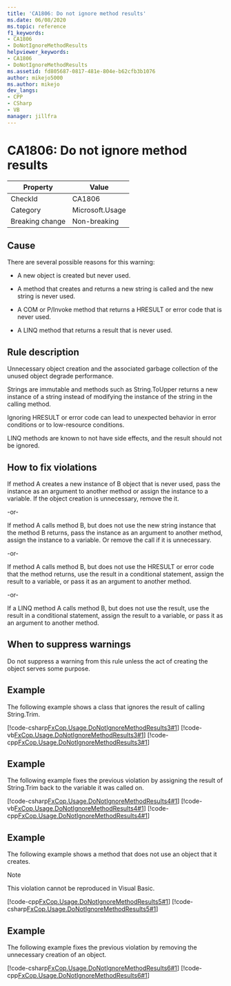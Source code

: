 ```yaml
---
title: 'CA1806: Do not ignore method results'
ms.date: 06/08/2020
ms.topic: reference
f1_keywords:
- CA1806
- DoNotIgnoreMethodResults
helpviewer_keywords:
- CA1806
- DoNotIgnoreMethodResults
ms.assetid: fd805687-0817-481e-804e-b62cfb3b1076
author: mikejo5000
ms.author: mikejo
dev_langs:
- CPP
- CSharp
- VB
manager: jillfra
---
```

# CA1806: Do not ignore method results

|Property|Value|
|-|-|
|CheckId|CA1806|
|Category|Microsoft.Usage|
|Breaking change|Non-breaking|

## Cause

There are several possible reasons for this warning:

- A new object is created but never used.

- A method that creates and returns a new string is called and the new string is never used.

- A COM or P/Invoke method that returns a HRESULT or error code that is never used.

- A LINQ method that returns a result that is never used.

## Rule description

Unnecessary object creation and the associated garbage collection of the unused object degrade performance.

Strings are immutable and methods such as String.ToUpper returns a new instance of a string instead of modifying the instance of the string in the calling method.

Ignoring HRESULT or error code can lead to unexpected behavior in error conditions or to low-resource conditions.

LINQ methods are known to not have side effects, and the result should not be ignored.

## How to fix violations

If method A creates a new instance of B object that is never used, pass the instance as an argument to another method or assign the instance to a variable. If the object creation is unnecessary, remove the it.

-or-

If method A calls method B, but does not use the new string instance that the method B returns, pass the instance as an argument to another method, assign the instance to a variable. Or remove the call if it is unnecessary.

-or-

If method A calls method B, but does not use the HRESULT or error code that the method returns, use the result in a conditional statement, assign the result to a variable, or pass it as an argument to another method.

-or-

If a LINQ method A calls method B, but does not use the result, use the result in a conditional statement, assign the result to a variable, or pass it as an argument to another method.

## When to suppress warnings

Do not suppress a warning from this rule unless the act of creating the object serves some purpose.

## Example

The following example shows a class that ignores the result of calling String.Trim.

[!code-csharp[FxCop.Usage.DoNotIgnoreMethodResults3#1](../code-quality/codesnippet/CSharp/ca1806-do-not-ignore-method-results_1.cs)]
[!code-vb[FxCop.Usage.DoNotIgnoreMethodResults3#1](../code-quality/codesnippet/VisualBasic/ca1806-do-not-ignore-method-results_1.vb)]
[!code-cpp[FxCop.Usage.DoNotIgnoreMethodResults3#1](../code-quality/codesnippet/CPP/ca1806-do-not-ignore-method-results_1.cpp)]

## Example

The following example fixes the previous violation by assigning the result of String.Trim back to the variable it was called on.

[!code-csharp[FxCop.Usage.DoNotIgnoreMethodResults4#1](../code-quality/codesnippet/CSharp/ca1806-do-not-ignore-method-results_2.cs)]
[!code-vb[FxCop.Usage.DoNotIgnoreMethodResults4#1](../code-quality/codesnippet/VisualBasic/ca1806-do-not-ignore-method-results_2.vb)]
[!code-cpp[FxCop.Usage.DoNotIgnoreMethodResults4#1](../code-quality/codesnippet/CPP/ca1806-do-not-ignore-method-results_2.cpp)]

## Example

The following example shows a method that does not use an object that it creates.

> [!NOTE]
> This violation cannot be reproduced in Visual Basic.

[!code-cpp[FxCop.Usage.DoNotIgnoreMethodResults5#1](../code-quality/codesnippet/CPP/ca1806-do-not-ignore-method-results_3.cpp)]
[!code-csharp[FxCop.Usage.DoNotIgnoreMethodResults5#1](../code-quality/codesnippet/CSharp/ca1806-do-not-ignore-method-results_3.cs)]

## Example

The following example fixes the previous violation by removing the unnecessary creation of an object.

[!code-csharp[FxCop.Usage.DoNotIgnoreMethodResults6#1](../code-quality/codesnippet/CSharp/ca1806-do-not-ignore-method-results_4.cs)]
[!code-cpp[FxCop.Usage.DoNotIgnoreMethodResults6#1](../code-quality/codesnippet/CPP/ca1806-do-not-ignore-method-results_4.cpp)]

<!-- Examples don't exist for the below... -->
<!--
## Example
The following example shows a method that ignores the error code that the native method GetShortPathName returns.

## Example
The following example fixes the previous violation by checking the error code and throwing an exception when the call fails.
-->
